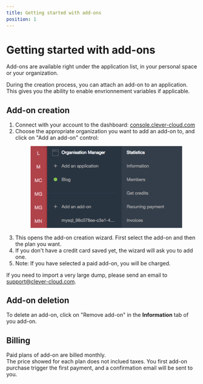 ```yaml
---
title: Getting started with add-ons
position: 1
---
```


# Getting started with add-ons


Add-ons are available right under the application list, in your personal space or your organization.

During the creation process, you can attach an add-on to an application. This gives you the ability to enable envrionnement variables if applicable.


## Add-on creation

1. Connect with your account to the dashboard: [console.clever-cloud.com](http://console.clever-cloud.com)
2. Choose the appropriate organization you want to add an add-on to, and click on "Add an add-on" control:<figure class="cc-content-img"><a class="cc-content-img" href="/assets/images/intro-addons1.png"><img src="/assets/images/intro-addons1.png"></a></figure>
3. This opens the add-on creation wizard. First select the add-on and then the plan you want.
4. If you don't have a credit card saved yet, the wizard will ask you to add one.
5. Note: If you have selected a paid add-on, you will be charged.

If you need to import a very large dump, please send an email to <support@clever-cloud.com>.

## Add-on deletion

To delete an add-on, click on "Remove add-on" in the **Information** tab of you add-on.

## Billing

Paid plans of add-on are billed monthly.  
The price showed for each plan does not inclued taxes.
You first add-on purchase trigger the first payment, and a confirmation email will be sent to you.
